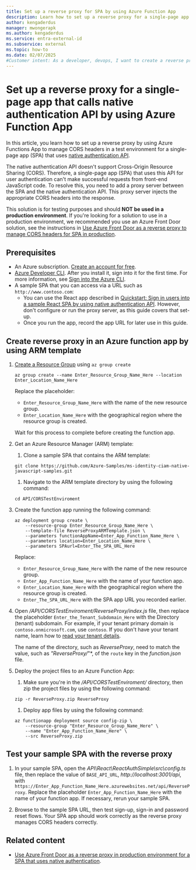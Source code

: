 ```yaml
---
title: Set up a reverse proxy for SPA by using Azure Function App
description: Learn how to set up a reverse proxy for a single-page app that calls native authentication API by using Azure Function App.
author: kengaderdus
manager: mwongerapk
ms.author: kengaderdus
ms.service: entra-external-id
ms.subservice: external
ms.topic: how-to
ms.date: 02/07/2025
#Customer intent: As a developer, devops, I want to create a reverse proxy by using Azure Function App so that I can use in for a single-page app that authenticates users by using native authentication API in a test environment
---
```


# Set up a reverse proxy for a single-page app that calls native authentication API by using Azure Function App

In this article, you learn how to set up a reverse proxy by using Azure Functions App to manage CORS headers in a test environment for a single-page app (SPA) that uses [native authentication API](/entra/identity-platform/reference-native-authentication-api?toc=%2Fentra%2Fexternal-id%2Ftoc.json&bc=%2Fentra%2Fexternal-id%2Fbreadcrumb%2Ftoc.json&tabs=emailOtp).

The native authentication API doesn't support Cross-Origin Resource Sharing (CORS). Therefore, a single-page app (SPA) that uses this API for user authentication can't make successful requests from front-end JavaScript code. To resolve this, you need to add a proxy server between the SPA and the native authentication API. This proxy server injects the appropriate CORS headers into the response.

This solution is for testing purposes and should **NOT be used in a production environment**. If you're looking for a solution to use in a production environment, we recommended you use an Azure Front Door solution, see the instructions in [Use Azure Front Door as a reverse proxy to manage CORS headers for SPA in production](how-to-native-authentication-cors-solution-production-environment.md).

## Prerequisites

- An Azure subscription. [Create an account for free](https://azure.microsoft.com/free/?ref=microsoft.com&utm_source=microsoft.com&utm_medium=docs&utm_campaign=visualstudio).
- [Azure Developer CLI](/cli/azure/install-azure-cli). After you install it, sign into it for the first time. For more information, see [Sign into the Azure CLI](/cli/azure/get-started-with-azure-cli#sign-into-the-azure-cli).
- A sample SPA that you can access via a URL such as `http://www.contoso.com`:
    - You can use the React app described in [Quickstart: Sign in users into a sample React SPA by using native authentication API](quickstart-native-authentication-single-page-app-react-sign-in.md). However, don't configure or run the proxy server, as this guide covers that set-up.
    - Once you run the app, record the app URL for later use in this guide.

## Create reverse proxy in an Azure function app by using ARM template

1. [Create a Resource Group](/azure/azure-resource-manager/management/manage-resource-groups-cli#create-resource-groups) using `az group create`

    ```console
    az group create --name Enter_Resource_Group_Name_Here --location Enter_Location_Name_Here
    ```

    Replace the placeholder:
    - `Enter_Resource_Group_Name_Here` with the name of the new resource group.
    - `Enter_Location_Name_Here` with the geographical region where the resource group is created. 

    Wait for this process to complete before creating the function app.

1. Get an Azure Resource Manager (ARM) template:

    1. Clone a sample SPA that contains the ARM template:

    ```console
    git clone https://github.com/Azure-Samples/ms-identity-ciam-native-javascript-samples.git
    ```

    1. Navigate to the ARM template directory by using the following command:

    ```console
    cd API/CORSTestEnviroment
    ```

1. Create the function app running the following command:

    ```console
    az deployment group create \
        --resource-group Enter_Resource_Group_Name_Here \
        --template-file ReverseProxyARMTemplate.json \
        --parameters functionAppName=Enter_App_Function_Name_Here \
        --parameters location=Enter_Location_Name_Here \
        --parameters SPAurl=Enter_The_SPA_URL_Here
    ```

    Replace:
    - `Enter_Resource_Group_Name_Here` with the name of the new resource group.
    - `Enter_App_Function_Name_Here` with the name of your function app.
    - `Enter_Location_Name_Here` with the geographical region where the resource group is created.
    - `Enter_The_SPA_URL_Here` with the SPA app URL you recorded earlier.

1. Open */API/CORSTestEnviroment/ReverseProxy/index.js* file, then replace the placeholder `Enter_the_Tenant_Subdomain_Here` with the Directory (tenant) subdomain. For example, if your tenant primary domain is `contoso.onmicrosoft.com`, use `contoso`. If you don't have your tenant name, learn how to [read your tenant details](how-to-create-external-tenant-portal.md#get-the-external-tenant-details).

    The name of the directory, such as *ReverseProxy*, need to match the value, such as *"ReverseProxy/*"*, of the `route` key in the *function.json* file.

1. Deploy the project files to an Azure Function App:

    1. Make sure you're in the */API/CORSTestEnviroment/* directory, then zip the project files by using the following command:

    ```console
    zip -r ReverseProxy.zip ReverseProxy
    ```

    1. Deploy app files by using the following command:

    ```console
    az functionapp deployment source config-zip \
        --resource-group "Enter_Resource_Group_Name_Here" \
        --name "Enter_App_Function_Name_Here" \
        --src ReverseProxy.zip  
    ```

## Test your sample SPA with the reverse proxy

1. In your sample SPA, open the *API\React\ReactAuthSimple\src\config.ts* file, then replace the value of `BASE_API_URL`, *http://localhost:3001/api*, with `https://Enter_App_Function_Name_Here.azurewebsites.net/api/ReverseProxy`. Replace the placeholder `Enter_App_Function_Name_Here` with the name of your function app. If necessary, rerun your sample SPA.

1. Browse to the sample SPA URL, then test sign-up, sign-in and password reset flows. Your SPA app should work correctly as the reverse proxy manages CORS headers correctly.

## Related content

- [Use Azure Front Door as a reverse proxy in production environment for a SPA that uses native authentication](how-to-native-authentication-cors-solution-production-environment.md).